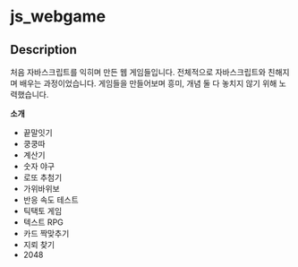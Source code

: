 
# js_webgame
## Description
처음 자바스크립트를 익히며 만든 웹 게임들입니다.
전체적으로 자바스크립트와 친해지며 배우는 과정이었습니다.
게임들을 만들어보며 흥미, 개념 둘 다 놓치지 않기 위해 노력했습니다.

**소개**
* 끝말잇기
* 쿵쿵따
* 계산기
* 숫자 야구
* 로또 추첨기
* 가위바위보
* 반응 속도 테스트
* 틱택토 게임
* 텍스트 RPG
* 카드 짝맞추기
* 지뢰 찾기
* 2048
